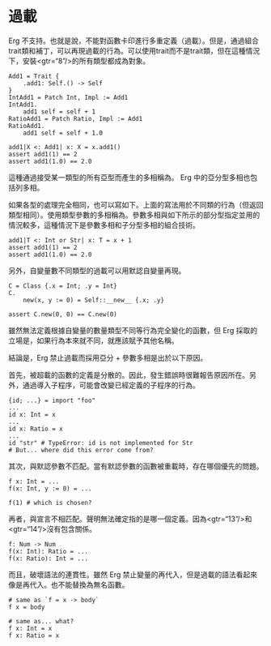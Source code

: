 # 過載

Erg 不支持。也就是說，不能對函數卡印進行多重定義（過載）。但是，通過組合trait類和補丁，可以再現過載的行為。可以使用trait而不是trait類，但在這種情況下，安裝<gtr=“8”/>的所有類型都成為對象。


```erg
Add1 = Trait {
    .add1: Self.() -> Self
}
IntAdd1 = Patch Int, Impl := Add1
IntAdd1.
    add1 self = self + 1
RatioAdd1 = Patch Ratio, Impl := Add1
RatioAdd1.
    add1 self = self + 1.0

add1|X <: Add1| x: X = x.add1()
assert add1(1) == 2
assert add1(1.0) == 2.0
```

這種通過接受某一類型的所有亞型而產生的多相稱為。 Erg 中的亞分型多相也包括列多相。

如果各型的處理完全相同，也可以寫如下。上面的寫法用於不同類的行為（但返回類型相同）。使用類型參數的多相稱為。參數多相與如下所示的部分型指定並用的情況較多，這種情況下是參數多相和子分型多相的組合技術。


```erg
add1|T <: Int or Str| x: T = x + 1
assert add1(1) == 2
assert add1(1.0) == 2.0
```

另外，自變量數不同類型的過載可以用默認自變量再現。


```erg
C = Class {.x = Int; .y = Int}
C.
    new(x, y := 0) = Self::__new__ {.x; .y}

assert C.new(0, 0) == C.new(0)
```

雖然無法定義根據自變量的數量類型不同等行為完全變化的函數，但 Erg 採取的立場是，如果行為本來就不同，就應該賦予其他名稱。

結論是，Erg 禁止過載而採用亞分 + 參數多相是出於以下原因。

首先，被超載的函數的定義是分散的。因此，發生錯誤時很難報告原因所在。另外，通過導入子程序，可能會改變已經定義的子程序的行為。


```erg
{id; ...} = import "foo"
...
id x: Int = x
...
id x: Ratio = x
...
id "str" # TypeError: id is not implemented for Str
# But... where did this error come from?
```

其次，與默認參數不匹配。當有默認參數的函數被重載時，存在哪個優先的問題。


```erg
f x: Int = ...
f(x: Int, y := 0) = ...

f(1) # which is chosen?
```

再者，與宣言不相匹配。聲明無法確定指的是哪一個定義。因為<gtr=“13”/>和<gtr=“14”/>沒有包含關係。


```erg
f: Num -> Num
f(x: Int): Ratio = ...
f(x: Ratio): Int = ...
```

而且，破壞語法的連貫性。雖然 Erg 禁止變量的再代入，但是過載的語法看起來像是再代入。也不能替換為無名函數。


```erg
# same as `f = x -> body`
f x = body

# same as... what?
f x: Int = x
f x: Ratio = x
```